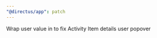```yaml
---
"@directus/app": patch
---
```


Wrap user value in <span> to fix Activity Item details user popover
